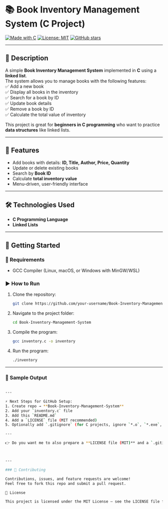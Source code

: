# 📚 Book Inventory Management System (C Project)

[![Made with C](https://img.shields.io/badge/Made%20with-C-blue.svg)](https://en.wikipedia.org/wiki/C_(programming_language))
[![License: MIT](https://img.shields.io/badge/License-MIT-green.svg)](LICENSE)
[![GitHub stars](https://img.shields.io/github/stars/BALAJI-KURAKU/Book-Inventory-Management-System?style=social)](https://github.com/BALAJI-KURAKU/Book-Inventory-Management-System/stargazers)

---

## 📖 Description
A simple **Book Inventory Management System** implemented in **C** using a **linked list**.  
The system allows you to manage books with the following features:  
✅ Add a new book  
✅ Display all books in the inventory  
✅ Search for a book by ID  
✅ Update book details  
✅ Remove a book by ID  
✅ Calculate the total value of inventory  

This project is great for **beginners in C programming** who want to practice **data structures** like linked lists.

---

## 🚀 Features
- Add books with details: **ID, Title, Author, Price, Quantity**
- Update or delete existing books
- Search by **Book ID**
- Calculate **total inventory value**
- Menu-driven, user-friendly interface

---

## 🛠️ Technologies Used
- **C Programming Language**
- **Linked Lists**

---

## 📌 Getting Started

### 🔧 Requirements
- GCC Compiler (Linux, macOS, or Windows with MinGW/WSL)

### ▶️ How to Run
1. Clone the repository:
   ```bash
   git clone https://github.com/your-username/Book-Inventory-Management-System.git
2. Navigate to the project folder:
   ```bash
   cd Book-Inventory-Management-System
3. Compile the program:
   ```bash
   gcc inventory.c -o inventory
4. Run the program:
   ```bash
   ./inventory

---

### 📸 Sample Output
   ```bash

---

⚡ Next Steps for GitHub Setup:
1. Create repo → **Book-Inventory-Management-System**  
2. Add your `inventory.c` file  
3. Add this `README.md`  
4. Add a `LICENSE` file (MIT recommended)  
5. Optionally add `.gitignore` (for C projects, ignore `*.o`, `*.exe`, etc.)  

---

👉 Do you want me to also prepare a **LICENSE file (MIT)** and a `.gitignore` for your repo so you can just copy-paste everything?



---

### 🤝 Contributing

Contributions, issues, and feature requests are welcome!
Feel free to fork this repo and submit a pull request.

📄 License

This project is licensed under the MIT License – see the LICENSE file for details.
